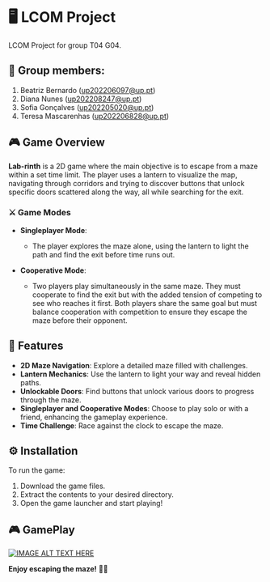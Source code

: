 # 🖥️ LCOM Project

LCOM Project for group T04 G04.

## 👥 Group members:

1. Beatriz Bernardo (up202206097@up.pt)
2. Diana Nunes (up202208247@up.pt)
3. Sofia Gonçalves (up202205020@up.pt)
4. Teresa Mascarenhas (up202206828@up.pt)

## 🎮 Game Overview 

**Lab-rinth** is a 2D game where the main objective is to escape from a maze within a set time limit. The player uses a lantern to visualize the map, navigating through corridors and trying to discover buttons that unlock specific doors scattered along the way, all while searching for the exit. 

### ⚔️ Game Modes

- **Singleplayer Mode**: 
  - The player explores the maze alone, using the lantern to light the path and find the exit before time runs out.

- **Cooperative Mode**: 
  - Two players play simultaneously in the same maze. They must cooperate to find the exit but with the added tension of competing to see who reaches it first. Both players share the same goal but must balance cooperation with competition to ensure they escape the maze before their opponent.

## 🌟 Features

- **2D Maze Navigation**: Explore a detailed maze filled with challenges.
- **Lantern Mechanics**: Use the lantern to light your way and reveal hidden paths.
- **Unlockable Doors**: Find buttons that unlock various doors to progress through the maze.
- **Singleplayer and Cooperative Modes**: Choose to play solo or with a friend, enhancing the gameplay experience.
- **Time Challenge**: Race against the clock to escape the maze.

## ⚙️ Installation

To run the game:

1. Download the game files.
2. Extract the contents to your desired directory.
3. Open the game launcher and start playing!

## 🎮 GamePlay

[![IMAGE ALT TEXT HERE](https://img.youtube.com/vi/YOUTUBE_VIDEO_ID_HERE/0.jpg)](https://www.youtube.com/watch?v=RCV5oaa0E18?si=S53u7MjcdoHDvqmO)

**Enjoy escaping the maze!** 🌌🔦
